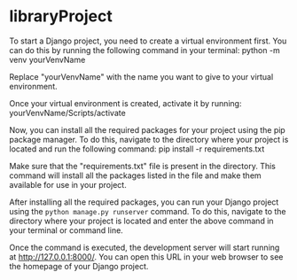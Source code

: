 # libraryProject

To start a Django project, you need to create a virtual environment first.
You can do this by running the following command in your terminal:
    python -m venv yourVenvName

Replace "yourVenvName" with the name you want to give to your virtual environment.

Once your virtual environment is created, activate it by running:
    yourVenvName/Scripts/activate

Now, you can install all the required packages for your project using the pip package manager. 
To do this, navigate to the directory where your project is located and run the following command:
    pip install -r requirements.txt

Make sure that the "requirements.txt" file is present in the directory. This command will install all the packages listed in the file and make them available for use in your project.

After installing all the required packages, you can run your Django project using the `python manage.py runserver` command. To do this, navigate to the directory where your project is located and enter the above command in your terminal or command line.

Once the command is executed, the development server will start running at http://127.0.0.1:8000/. You can open this URL in your web browser to see the homepage of your Django project.